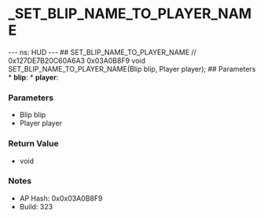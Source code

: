 # _SET_BLIP_NAME_TO_PLAYER_NAME

--- ns: HUD --- ## SET_BLIP_NAME_TO_PLAYER_NAME  // 0x127DE7B20C60A6A3 0x03A0B8F9 void SET_BLIP_NAME_TO_PLAYER_NAME(Blip blip, Player player);   ## Parameters * **blip**: * **player**:

### Parameters
* Blip blip
* Player player

### Return Value
* void

### Notes
* AP Hash: 0x0x03A0B8F9
* Build: 323

